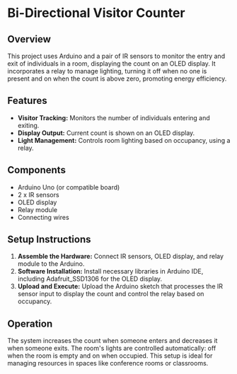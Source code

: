 # Bi-Directional Visitor Counter

## Overview
This project uses Arduino and a pair of IR sensors to monitor the entry and exit of individuals in a room, displaying the count on an OLED display. It incorporates a relay to manage lighting, turning it off when no one is present and on when the count is above zero, promoting energy efficiency.

## Features
- **Visitor Tracking:** Monitors the number of individuals entering and exiting.
- **Display Output:** Current count is shown on an OLED display.
- **Light Management:** Controls room lighting based on occupancy, using a relay.

## Components
- Arduino Uno (or compatible board)
- 2 x IR sensors
- OLED display
- Relay module
- Connecting wires

## Setup Instructions
1. **Assemble the Hardware:** Connect IR sensors, OLED display, and relay module to the Arduino.
2. **Software Installation:** Install necessary libraries in Arduino IDE, including Adafruit_SSD1306 for the OLED display.
3. **Upload and Execute:** Upload the Arduino sketch that processes the IR sensor input to display the count and control the relay based on occupancy.

## Operation
The system increases the count when someone enters and decreases it when someone exits. The room's lights are controlled automatically: off when the room is empty and on when occupied. This setup is ideal for managing resources in spaces like conference rooms or classrooms.
